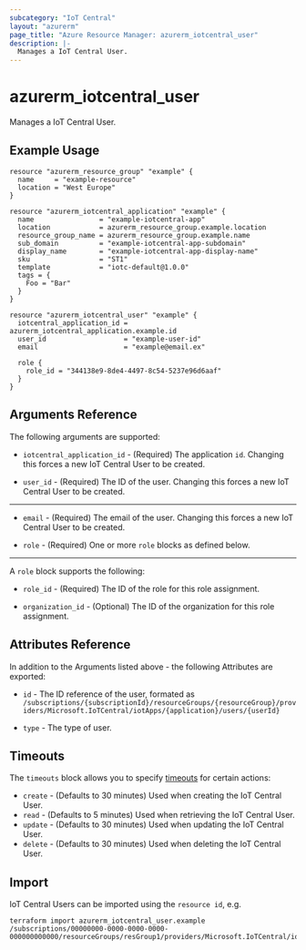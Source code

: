 ```yaml
---
subcategory: "IoT Central"
layout: "azurerm"
page_title: "Azure Resource Manager: azurerm_iotcentral_user"
description: |-
  Manages a IoT Central User.
---
```


# azurerm_iotcentral_user

Manages a IoT Central User.

## Example Usage

```hcl
resource "azurerm_resource_group" "example" {
  name     = "example-resource"
  location = "West Europe"
}

resource "azurerm_iotcentral_application" "example" {
  name                = "example-iotcentral-app"
  location            = azurerm_resource_group.example.location
  resource_group_name = azurerm_resource_group.example.name
  sub_domain          = "example-iotcentral-app-subdomain"
  display_name        = "example-iotcentral-app-display-name"
  sku                 = "ST1"
  template            = "iotc-default@1.0.0"
  tags = {
    Foo = "Bar"
  }
}

resource "azurerm_iotcentral_user" "example" {
  iotcentral_application_id = azurerm_iotcentral_application.example.id
  user_id                   = "example-user-id"
  email                     = "example@email.ex"

  role {
    role_id = "344138e9-8de4-4497-8c54-5237e96d6aaf"
  }
}
```

## Arguments Reference

The following arguments are supported:

* `iotcentral_application_id` - (Required) The application `id`. Changing this forces a new IoT Central User to be created.

* `user_id` - (Required) The ID of the user. Changing this forces a new IoT Central User to be created.

---

* `email` - (Required) The email of the user. Changing this forces a new IoT Central User to be created.

* `role` - (Required) One or more `role` blocks as defined below.

---

A `role` block supports the following:

* `role_id` - (Required) The ID of the role for this role assignment.

* `organization_id` - (Optional) The ID of the organization for this role assignment.

## Attributes Reference

In addition to the Arguments listed above - the following Attributes are exported: 

* `id` - The ID reference of the user, formated as `/subscriptions/{subscriptionId}/resourceGroups/{resourceGroup}/providers/Microsoft.IoTCentral/iotApps/{application}/users/{userId}`

* `type` - The type of user.

## Timeouts

The `timeouts` block allows you to specify [timeouts](https://www.terraform.io/language/resources/syntax#operation-timeouts) for certain actions:

* `create` - (Defaults to 30 minutes) Used when creating the IoT Central User.
* `read` - (Defaults to 5 minutes) Used when retrieving the IoT Central User.
* `update` - (Defaults to 30 minutes) Used when updating the IoT Central User.
* `delete` - (Defaults to 30 minutes) Used when deleting the IoT Central User.

## Import

IoT Central Users can be imported using the `resource id`, e.g.

```shell
terraform import azurerm_iotcentral_user.example /subscriptions/00000000-0000-0000-0000-000000000000/resourceGroups/resGroup1/providers/Microsoft.IoTCentral/iotApps/application1/users/user1
```
